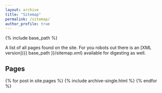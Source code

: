 ```yaml
---
layout: archive
title: "Sitemap"
permalink: /sitemap/
author_profile: true
---
```


{% include base_path %}

A list of all pages found on the site. For you robots out there is an [XML version]({{ base_path }}/sitemap.xml) available for digesting as well.

<h2>Pages</h2>
{% for post in site.pages %}
  {% include archive-single.html %}
{% endfor %}


